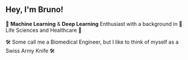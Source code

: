 

## Hey, I'm Bruno!

🤖 **Machine Learning** & **Deep Learning** Enthusiast with a background in 🧬 Life Sciences and Healthcare 💊

🛠️ Some call me a Biomedical Engineer, but I like to think of myself as a Swiss Army Knife 🛠️
